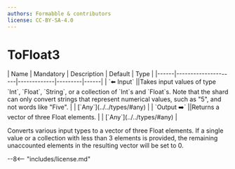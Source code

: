 ```yaml
---
authors: Formabble & contributors
license: CC-BY-SA-4.0
---
```



# ToFloat3

<div class="sh-parameters" markdown="1">
| Name | Mandatory | Description | Default | Type |
|------|---------------------|-------------|---------|------|
| `⬅️ Input` ||Takes input values of type `Int`, `Float`, `String`, or a collection  of `Int`s and `Float`s. Note that the shard can only convert strings that represent numerical values, such as "5", and not words like "Five". | | [`Any`](../../types/#any) |
| `Output ➡️` ||Returns a vector of three Float elements. | | [`Any`](../../types/#any) |

</div>

Converts various input types to a vector of three Float elements. If a single value or a collection with less than 3 elements is provided, the remaining unaccounted elements in the resulting vector will be set to 0.

--8<-- "includes/license.md"

